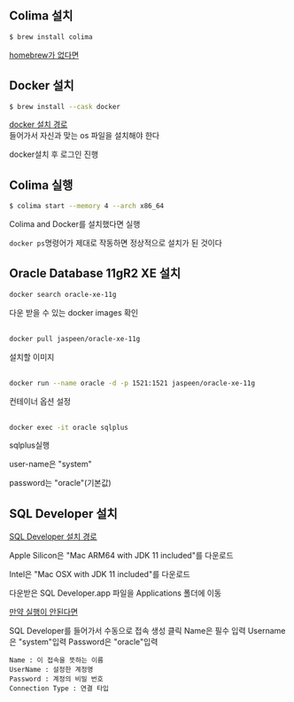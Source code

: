 ## Colima 설치

```bash
$ brew install colima
```

[homebrew가 없다면](https://github.com/abiosoft/colima)

## Docker 설치

```bash
$ brew install --cask docker
```

[docker 설치 경로](https://www.docker.com/products/docker-desktop/)  
들어가서 자신과 맞는 os 파일을 설치해야 한다

docker설치 후 로그인 진행

## Colima 실행

```bash
$ colima start --memory 4 --arch x86_64
```  
Colima and Docker를 설치했다면 실행
<br>

`docker ps`명령어가 제대로 작동하면 정상적으로 설치가 된 것이다

## Oracle Database 11gR2 XE 설치

```bash
docker search oracle-xe-11g
```
다운 받을 수 있는 docker images 확인  
<br>

```bash
docker pull jaspeen/oracle-xe-11g
```
설치할 이미지  
<br>

```bash
docker run --name oracle -d -p 1521:1521 jaspeen/oracle-xe-11g
```
컨테이너 옵션 설정  
<br>

```bash
docker exec -it oracle sqlplus
```
sqlplus실행

user-name은 "system"

password는 "oracle"(기본값)

## SQL Developer 설치

[SQL Developer 설치 경로](https://www.oracle.com/database/sqldeveloper/technologies/download/)

Apple Silicon은 "Mac ARM64 with JDK 11 included"를 다운로드

Intel은 "Mac OSX with JDK 11 included"를 다운로드

다운받은 SQL Developer.app 파일을 Applications 폴더에 이동

[만약 실행이 안된다면](https://shanepark.tistory.com/87)

SQL Developer를 들어가서 수동으로 접속 생성 클릭
Name은 필수 입력 
Username은 "system"입력
Password은 "oracle"입력
<br>

```
Name : 이 접속을 뜻하는 이름
UserName : 설정한 계정명
Password : 계정의 비밀 번호
Connection Type : 연결 타입
```
